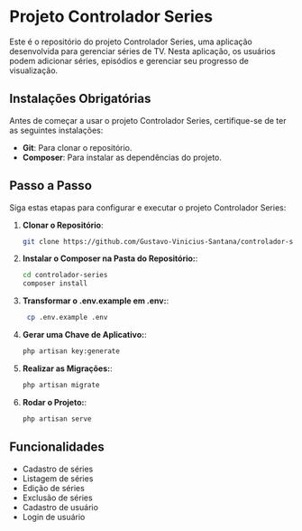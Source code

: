 # Projeto Controlador Series

Este é o repositório do projeto Controlador Series, uma aplicação desenvolvida para gerenciar séries de TV. Nesta aplicação, os usuários podem adicionar séries, episódios e gerenciar seu progresso de visualização.

## Instalações Obrigatórias

Antes de começar a usar o projeto Controlador Series, certifique-se de ter as seguintes instalações:

- **Git**: Para clonar o repositório.
- **Composer**: Para instalar as dependências do projeto.

## Passo a Passo

Siga estas etapas para configurar e executar o projeto Controlador Series:

1. **Clonar o Repositório**:
   ```bash
   git clone https://github.com/Gustavo-Vinicius-Santana/controlador-series

2. **Instalar o Composer na Pasta do Repositório:**:
   ```bash
   cd controlador-series
   composer install

3. **Transformar o .env.example em .env:**:
   ```bash
    cp .env.example .env

4. **Gerar uma Chave de Aplicativo:**:
   ```bash
   php artisan key:generate

5. **Realizar as Migrações:**:
   ```bash
   php artisan migrate

6. **Rodar o Projeto:**:
   ```bash
   php artisan serve

## Funcionalidades
- Cadastro de séries
- Listagem de séries
- Edição de séries
- Exclusão de séries
-  Cadastro de usuário
- Login de usuário
